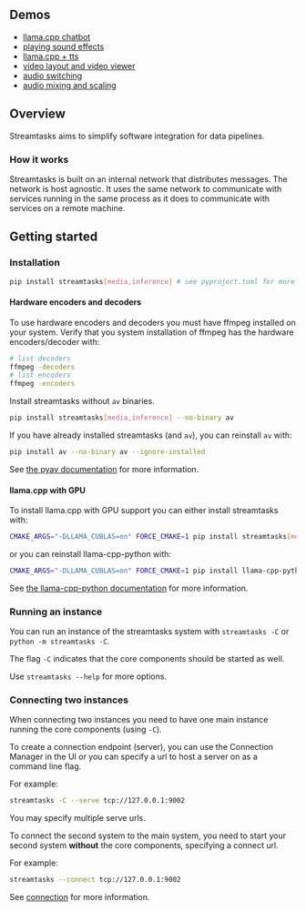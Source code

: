 ## Demos
- [llama.cpp chatbot](https://x.com/leopfff/status/1805094491100971056)
- [playing sound effects](https://x.com/leopfff/status/1805128606839931044)
- [llama.cpp + tts](https://x.com/leopfff/status/1805138123187224636)
- [video layout and video viewer](https://x.com/leopfff/status/1805205696624906694)
- [audio switching](https://x.com/leopfff/status/1805502946357940703)
- [audio mixing and scaling](https://x.com/leopfff/status/1805508727832780978)

## Overview

Streamtasks aims to simplify software integration for data pipelines.

### How it works
Streamtasks is built on an internal network that distributes messages. The network is host agnostic. It uses the same network to communicate with services running in the same process as it does to communicate with services on a remote machine.

## Getting started

### Installation
```bash
pip install streamtasks[media,inference] # see pyproject.toml for more optional packages
```

#### Hardware encoders and decoders
To use hardware encoders and decoders you must have ffmpeg installed on your system.
Verify that you system installation of ffmpeg has the hardware encoders/decoder with:
```bash
# list decoders
ffmpeg -decoders
# list encoders
ffmpeg -encoders
```
Install streamtasks without `av` binaries.
```bash
pip install streamtasks[media,inference] --no-binary av
```
If you have already installed streamtasks (and `av`), you can reinstall `av` with:
```bash
pip install av --no-binary av --ignore-installed
```

See [the pyav documentation](https://pyav.org/docs/develop/overview/installation.html) for more information.

#### llama.cpp with GPU
To install llama.cpp with GPU support you can either install streamtasks with:
```bash 
CMAKE_ARGS="-DLLAMA_CUBLAS=on" FORCE_CMAKE=1 pip install streamtasks[media,inference]
```

or you can reinstall llama-cpp-python with:

```bash 
CMAKE_ARGS="-DLLAMA_CUBLAS=on" FORCE_CMAKE=1 pip install llama-cpp-python --ignore-installed
```
See [the llama-cpp-python documentation](https://github.com/abetlen/llama-cpp-python) for more information.


### Running an instance
You can run an instance of the streamtasks system with `streamtasks -C` or `python -m streamtasks -C`.

The flag `-C` indicates that the core components should be started as well.

Use `streamtasks --help` for more options.

### Connecting two instances
When connecting two instances you need to have one main instance running the core components (using `-C`).

To create a connection endpoint (server), you can use the Connection Manager in the UI or you can specify a url to host a server on as a command line flag.

For example:
```bash
streamtasks -C --serve tcp://127.0.0.1:9002
```

You may specify multiple serve urls.

To connect the second system to the main system, you need to start your second system **without** the core components, specifying a connect url.

For example:
```bash
streamtasks --connect tcp://127.0.0.1:9002
```

See [connection](connection.md) for more information.